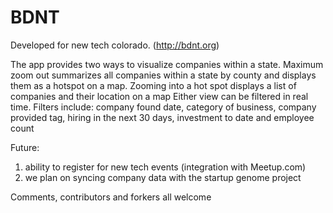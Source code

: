BDNT
====

Developed for new tech colorado. (http://bdnt.org)

The app provides two ways to visualize companies within a state. 
Maximum zoom out summarizes all companies within a state by county and displays them as a hotspot on a map.
Zooming into a hot spot displays a list of companies and their location on a map
Either view can be filtered in real time. Filters include: company found date, category of business, company provided tag, hiring in the next 30 days, investment to date and employee count

Future:
1) ability to register for new tech events (integration with Meetup.com)
2) we plan on syncing company data with the startup genome project

Comments, contributors and forkers all welcome
